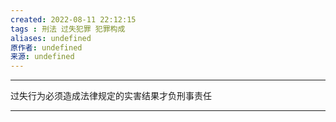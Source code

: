 ```yaml
---
created: 2022-08-11 22:12:15
tags : 刑法 过失犯罪 犯罪构成
aliases: undefined
原作者: undefined
来源: undefined
---
```

---
过失行为必须造成法律规定的实害结果才负刑事责任

---

